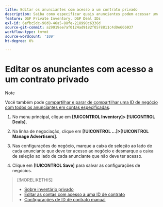 ```yaml
---
title: Editar os anunciantes com acesso a um contrato privado
description: Saiba como especificar quais anunciantes podem acessar uma venda privada.
feature: DSP Private Inventory, DSP Deal IDs
exl-id: 6efbc5dc-90d8-46a5-88fe-218990c6336d
source-git-commit: a29019ee7af0124ad9182f0578811c4d0e666937
workflow-type: tm+mt
source-wordcount: '109'
ht-degree: 0%

---
```


# Editar os anunciantes com acesso a um contrato privado

>[!NOTE]
>
>Você também pode [compartilhar e parar de compartilhar uma ID de negócio com todos os anunciantes em contas especificadas](deal-id-share.md).

1. No menu principal, clique em **[!UICONTROL Inventory]> [!UICONTROL Deals].**

1. Na linha de negociação, clique em  **[!UICONTROL ...]>[!UICONTROL Manage Advertisers]**.

1. Nas configurações do negócio, marque a caixa de seleção ao lado de cada anunciante que deve ter acesso ao negócio e desmarque a caixa de seleção ao lado de cada anunciante que não deve ter acesso.

1. Clique em **[!UICONTROL Save]** para salvar as configurações de negócios.

>[!MORELIKETHIS]
>* [Sobre inventário privado](private-inventory-about.md)
>* [Editar as contas com acesso a uma ID de contrato](/help/dsp/inventory/deal-id-share.md)
>* [Configurações de ID de contrato manual](deal-id-settings.md)

